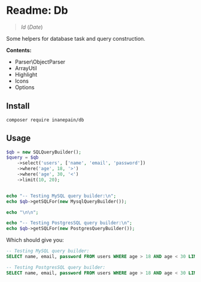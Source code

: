 # Readme: Db

> $Id$ ($Date$)

Some helpers for database task and query construction.

**Contents:**

 - Parser\ObjectParser
 - ArrayUtil
 - Highlight
 - Icons
 - Options

## Install

`composer require inanepain/db`

## Usage

```php
$qb = new SQLQueryBuilder();
$query = $qb
    ->select('users', ['name', 'email', 'password'])
    ->where('age', 18, '>')
    ->where('age', 30, '<')
    ->limit(10, 20);


echo "-- Testing MySQL query builder:\n";
echo $qb->getSQLFor(new MysqlQueryBuilder());

echo "\n\n";

echo "-- Testing PostgresSQL query builder:\n";
echo $qb->getSQLFor(new PostgresQueryBuilder());
```

Which should give you:

```sql
-- Testing MySQL query builder:
SELECT name, email, password FROM users WHERE age > 18 AND age < 30 LIMIT 10, 20;

-- Testing PostgresSQL query builder:
SELECT name, email, password FROM users WHERE age > 18 AND age < 30 LIMIT 10 OFFSET 20;
```
